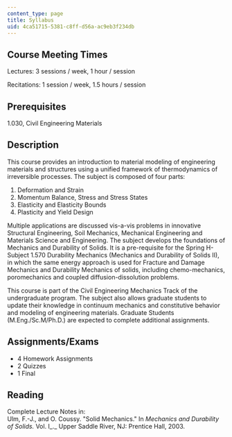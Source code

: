 ```yaml
---
content_type: page
title: Syllabus
uid: 4ca51715-5381-c8ff-d56a-ac9eb3f234db
---
```


Course Meeting Times
--------------------

Lectures: 3 sessions / week, 1 hour / session

Recitations: 1 session / week, 1.5 hours / session

Prerequisites
-------------

1.030, Civil Engineering Materials

Description
-----------

This course provides an introduction to material modeling of engineering materials and structures using a unified framework of thermodynamics of irreversible processes. The subject is composed of four parts:

1.  Deformation and Strain
2.  Momentum Balance, Stress and Stress States
3.  Elasticity and Elasticity Bounds
4.  Plasticity and Yield Design

Multiple applications are discussed vis-a-vis problems in innovative Structural Engineering, Soil Mechanics, Mechanical Engineering and Materials Science and Engineering. The subject develops the foundations of Mechanics and Durability of Solids. It is a pre-requisite for the Spring H-Subject 1.570 Durability Mechanics (Mechanics and Durability of Solids II), in which the same energy approach is used for Fracture and Damage Mechanics and Durability Mechanics of solids, including chemo-mechanics, poromechanics and coupled diffusion-dissolution problems.

This course is part of the Civil Engineering Mechanics Track of the undergraduate program. The subject also allows graduate students to update their knowledge in continuum mechanics and constitutive behavior and modeling of engineering materials. Graduate Students (M.Eng./Sc.M/Ph.D.) are expected to complete additional assignments.

Assignments/Exams
-----------------

*   4 Homework Assignments
*   2 Quizzes
*   1 Final

Reading
-------

Complete Lecture Notes in:  
Ulm, F.-J., and O. Coussy. "Solid Mechanics." In _Mechanics and Durability of Solids._ Vol. I_._ Upper Saddle River, NJ: Prentice Hall, 2003.